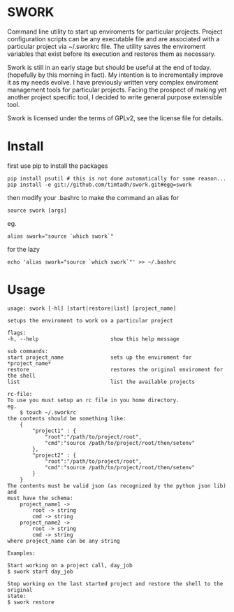 SWORK
=====

Command line utility to start up enviroments for particular projects. Project configuration scripts
can be any executable file and are associated with a particular project via ~/.sworkrc file. The
utility saves the enviroment variables that exist before its execution and restores them as
necessary.

Swork is still in an early stage but should be useful at the end of today. (hopefully by this
morning in fact). My intention is to incrementally improve it as my needs evolve. I have previously
written very complex enviroment management tools for particular projects. Facing the prospect of
making yet another project specific tool, I decided to write general purpose extensible tool.

Swork is licensed under the terms of GPLv2, see the license file for details.

Install
=======

first use pip to install the packages

    pip install psutil # this is not done automatically for some reason...
    pip install -e git://github.com/timtadh/swork.git#egg=swork

then modify your .bashrc to make the command an alias for

    source swork [args]

eg.

    alias swork="source `which swork`"

for the lazy

    echo 'alias swork="source `which swork`"' >> ~/.bashrc


Usage
=====

    usage: swork [-hl] [start|restore|list] [project_name]

    setups the enviroment to work on a particular project

    flags:
    -h, --help                       show this help message

    sub commands:
    start project_name               sets up the enviroment for *project_name*
    restore                          restores the original enviroment for the shell
    list                             list the available projects

    rc-file:
    To use you must setup an rc file in you home directory.
    eg.
        $ touch ~/.sworkrc
    the contents should be something like:
        {
            "project1" : {
                "root":"/path/to/project/root",
                "cmd":"source /path/to/project/root/then/setenv"
            },
            "project2" : {
                "root":"/path/to/project/root",
                "cmd":"source /path/to/project/root/then/setenv"
            }
        }
    The contents must be valid json (as recognized by the python json lib) and
    must have the schema:
        project_name1 ->
            root -> string
            cmd -> string
        project_name2 ->
            root -> string
            cmd -> string
    where project_name can be any string

    Examples:

    Start working on a project call, day_job
    $ swork start day_job

    Stop working on the last started project and restore the shell to the original
    state:
    $ swork restore

